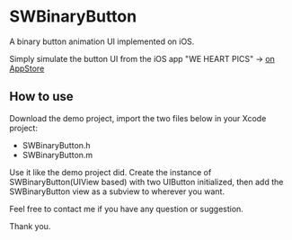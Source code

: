 SWBinaryButton
==============

A binary button animation UI implemented on iOS.

Simply simulate the button UI from the iOS app "WE HEART PICS" -> [on AppStore](https://itunes.apple.com/en/app/we-heart-pics/id488515478?mt=8)

## How to use

Download the demo project, import the two files below in your Xcode project:

- SWBinaryButton.h
- SWBinaryButton.m

Use it like the demo project did. Create the instance of SWBinaryButton(UIView based) with two UIButton initialized, then add the SWBinaryButton view as a subview to wherever you want.

Feel free to contact me if you have any question or suggestion.

Thank you.